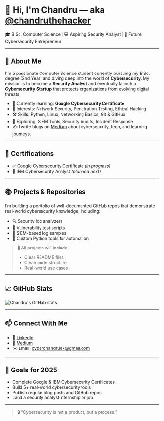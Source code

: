 # 👋 Hi, I'm Chandru — aka [@chandruthehacker](https://github.com/chandruthehacker)

🎓 B.Sc. Computer Science | 💻 Aspiring Security Analyst | 🚀 Future Cybersecurity Entrepreneur

---

## 🌟 About Me

I'm a passionate Computer Science student currently pursuing my B.Sc. degree (2nd Year) and diving deep into the world of **Cybersecurity**. My mission is to become a **Security Analyst** and eventually launch a **Cybersecurity Startup** that protects organizations from evolving digital threats.

- 🔐 Currently learning: **Google Cybersecurity Certificate**
- 📘 Interests: Network Security, Penetration Testing, Ethical Hacking
- 🛠️ Skills: Python, Linux, Networking Basics, Git & GitHub
- 🌱 Exploring: SIEM Tools, Security Audits, Incident Response
- ✍️ I write blogs on [Medium](https://medium.com/) about cybersecurity, tech, and learning journeys.

---

## 💼 Certifications

- ✅ Google Cybersecurity Certificate *(in progress)*
- 🎯 IBM Cybersecurity Analyst *(planned next)*

---

## 📚 Projects & Repositories

I’m building a portfolio of well-documented GitHub repos that demonstrate real-world cybersecurity knowledge, including:

- 🔍 Security log analyzers
- 🧪 Vulnerability test scripts
- 📁 SIEM-based log samples
- 🔐 Custom Python tools for automation

> 📌 All projects will include:
> - Clear README files
> - Clean code structure
> - Real-world use cases

---

## 📈 GitHub Stats

![Chandru's GitHub stats](https://github-readme-stats.vercel.app/api?username=chandruthehacker&show_icons=true&theme=radical)

---

## 📫 Connect With Me

- 🔗 [LinkedIn](https://www.linkedin.com/in/chandraprakash87/)
- 📝 [Medium](https://medium.com/@cyberchandru87)
- ✉️ Email: cyberchandru87@gmail.com

---

## 🧠 Goals for 2025

- Complete Google & IBM Cybersecurity Certificates
- Build 5+ real-world cybersecurity tools
- Publish regular blog posts and GitHub repos
- Land a security analyst internship or job

---

> 🔒 “Cybersecurity is not a product, but a process.”

